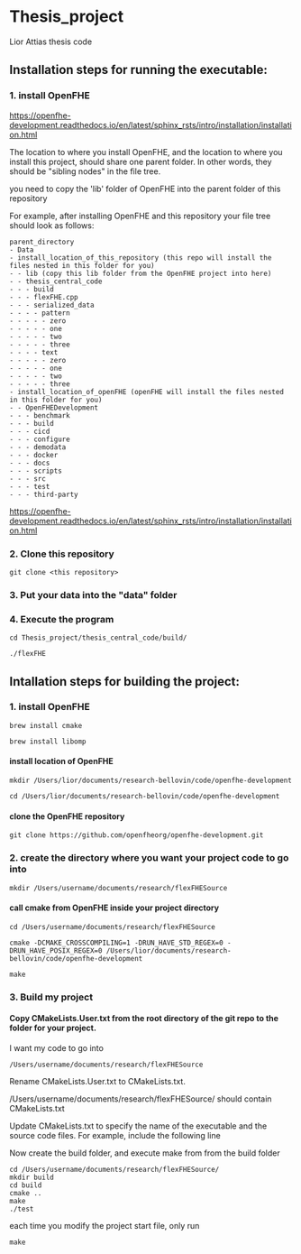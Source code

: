 # Thesis_project
Lior Attias thesis code

## Installation steps for running the executable:
### 1. install OpenFHE

https://openfhe-development.readthedocs.io/en/latest/sphinx_rsts/intro/installation/installation.html

The location to where you install OpenFHE, and the location to where you install this project, should share one parent folder. In other words, they should be "sibling nodes" in the file tree.

you need to copy the 'lib' folder of OpenFHE into the parent folder of this repository

For example, after installing OpenFHE and this repository your file tree should look as follows:

```
parent_directory
- Data
- install_location_of_this_repository (this repo will install the files nested in this folder for you)
- - lib (copy this lib folder from the OpenFHE project into here)
- - thesis_central_code
- - - build
- - - flexFHE.cpp
- - - serialized_data
- - - - pattern
- - - - - zero
- - - - - one
- - - - - two
- - - - - three
- - - - text
- - - - - zero
- - - - - one
- - - - - two
- - - - - three
- install_location_of_openFHE (openFHE will install the files nested in this folder for you)
- - OpenFHEDevelopment
- - - benchmark
- - - build
- - - cicd
- - - configure
- - - demodata
- - - docker
- - - docs
- - - scripts
- - - src
- - - test
- - - third-party

```


https://openfhe-development.readthedocs.io/en/latest/sphinx_rsts/intro/installation/installation.html

### 2. Clone this repository

```
git clone <this repository>
```

### 3. Put your data into the "data" folder

### 4. Execute the program

```
cd Thesis_project/thesis_central_code/build/

./flexFHE
```

## Intallation steps for building the project:

### 1. install OpenFHE
```
brew install cmake

brew install libomp
```

#### install location of OpenFHE
```
mkdir /Users/lior/documents/research-bellovin/code/openfhe-development

cd /Users/lior/documents/research-bellovin/code/openfhe-development
```

#### clone the OpenFHE repository
```
git clone https://github.com/openfheorg/openfhe-development.git
```

### 2. create the directory where you want your project code to go into
```
mkdir /Users/username/documents/research/flexFHESource
```

#### call cmake from OpenFHE inside your project directory
```
cd /Users/username/documents/research/flexFHESource

cmake -DCMAKE_CROSSCOMPILING=1 -DRUN_HAVE_STD_REGEX=0 -DRUN_HAVE_POSIX_REGEX=0 /Users/lior/documents/research-bellovin/code/openfhe-development

make
```

### 3. Build my project

#### Copy CMakeLists.User.txt from the root directory of the git repo to the folder for your project.

I want my code to go into 
```
/Users/username/documents/research/flexFHESource
```

Rename CMakeLists.User.txt to CMakeLists.txt.

/Users/username/documents/research/flexFHESource/ should contain CMakeLists.txt

Update CMakeLists.txt to specify the name of the executable and the source code files. For example, include the following line

Now create the build folder, and execute make from from the build folder
```
cd /Users/username/documents/research/flexFHESource/
mkdir build
cd build
cmake ..
make 
./test
```

each time you modify the project start file, only run 
```
make
```

